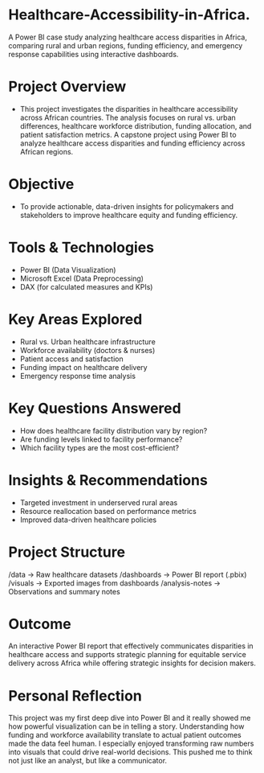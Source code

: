 # Healthcare-Accessibility-in-Africa.
A Power BI case study analyzing healthcare access disparities in Africa, comparing rural and urban regions, funding efficiency, and emergency response capabilities using interactive dashboards.

# Project Overview
- This project investigates the disparities in healthcare accessibility across African countries. The analysis focuses on rural vs. urban differences, healthcare workforce distribution, funding allocation, and patient satisfaction metrics. A capstone project using Power BI to analyze healthcare access disparities and funding efficiency across African regions.

# Objective
- To provide actionable, data-driven insights for policymakers and stakeholders to improve healthcare equity and funding efficiency.

# Tools & Technologies
- Power BI (Data Visualization)
- Microsoft Excel (Data Preprocessing)
- DAX (for calculated measures and KPIs)

# Key Areas Explored
- Rural vs. Urban healthcare infrastructure
- Workforce availability (doctors & nurses)
- Patient access and satisfaction
- Funding impact on healthcare delivery
- Emergency response time analysis

# Key Questions Answered
- How does healthcare facility distribution vary by region?
- Are funding levels linked to facility performance?
- Which facility types are the most cost-efficient?

# Insights & Recommendations
- Targeted investment in underserved rural areas
- Resource reallocation based on performance metrics
- Improved data-driven healthcare policies

# Project Structure
/data → Raw healthcare datasets
 /dashboards → Power BI report (.pbix) 
 /visuals → Exported images from dashboards
 /analysis-notes → Observations and summary notes

# Outcome
An interactive Power BI report that effectively communicates disparities in healthcare access and supports strategic planning for equitable service delivery across Africa while offering strategic insights for decision makers.

# Personal Reflection
This project was my first deep dive into Power BI and it really showed me how powerful visualization can be in telling a story. Understanding how funding and workforce availability translate to actual patient outcomes made the data feel human. I especially enjoyed transforming raw numbers into visuals that could drive real-world decisions. This pushed me to think not just like an analyst, but like a communicator.


